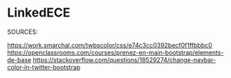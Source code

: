 # LinkedECE

SOURCES:

https://work.smarchal.com/twbscolor/css/e74c3cc0392becf0f1ffbbbc0
https://openclassrooms.com/courses/prenez-en-main-bootstrap/elements-de-base
https://stackoverflow.com/questions/18529274/change-navbar-color-in-twitter-bootstrap